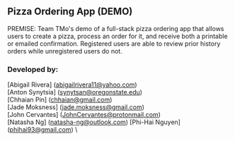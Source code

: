 ## Pizza Ordering App (DEMO)

PREMISE: Team TMo's demo of a full-stack pizza ordering app that allows users to create a pizza, process an order for it, and receive both a printable or emailed confirmation. Registered users are able to review prior history orders while unregistered users do not.

### Developed by:
[Abigail Rivera] (abigailrivera11@yahoo.com) \
[Anton Synytsia] (synytsan@oregonstate.edu) \
[Chhaian Pin] (chhaian@gmail.com) \
[Jade Moksness] (jade.moksness@gmail.com) \
[John Cervantes] (JohnCervantes@protonmail.com) \
[Natasha Ng] (natasha-ng@outlook.com)
[Phi-Hai Nguyen] (phihai93@gmail.com) \
